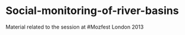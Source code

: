 Social-monitoring-of-river-basins
=================================

Material related to the session at #Mozfest London 2013
